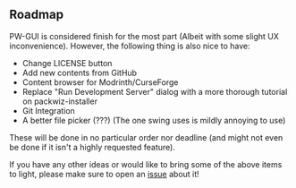 ## Roadmap
PW-GUI is considered finish for the most part (Albeit with some slight UX inconvenience). However, the following thing is also nice to have:

- Change LICENSE button
- Add new contents from GitHub
- Content browser for Modrinth/CurseForge
- Replace "Run Development Server" dialog with a more thorough tutorial on packwiz-installer
- Git Integration
- A better file picker (???) (The one swing uses is mildly annoying to use)

These will be done in no particular order nor deadline (and might not even be done if it isn't a highly requested feature).

If you have any other ideas or would like to bring some of the above items to light, please make sure to open an [issue](https://github.com/Kenny-Hui/PW-GUI/issues) about it!